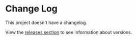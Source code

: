 # Change Log
This project doesn't have a changelog.

View the [releases section](https://github.com/FIL1994/spectre-react-lib/releases) to see information about versions.
